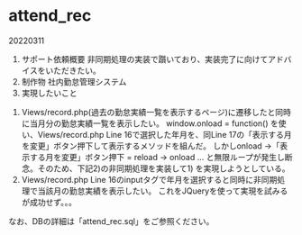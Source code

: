 # attend_rec


20220311
1. サポート依頼概要
   非同期処理の実装で躓いており、実装完了に向けてアドバイスをいただきたい。
2. 制作物
   社内勤怠管理システム
3. 実現したいこと
  1) Views/record.php(過去の勤怠実績一覧を表示するページ)に遷移したと同時に当月分の勤怠実績一覧を表示したい。
     window.onload = function() を使い、Views/record.php Line 16で選択した年月を、同Line 17の「表示する月を変更」ボタン押下して表示するメソッドを組んだ。
     しかしonload ->「表示する月を変更」ボタン押下 = reload -> onload ... と無限ループが発生し断念。そのため、下記2)の非同期処理を実装して1) を実現しようとしている。
  2) Views/record.php Line 16のinputタグで年月を選択すると同時に非同期処理で当該月の勤怠実績を表示したい。
     これをJQueryを使って実現を試みるが成功せず。。。 

 なお、DBの詳細は「attend_rec.sql」をご参照ください。
